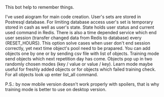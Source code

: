 This bot help to remember things.

I've used aiogram for main code creation.
User's sets are stored in Postresql database.
For limiting database access user's set is temporary stored in cash as well as user's state.
State holds user status and current used command in Redis.
There is also a time depended service which end user session (transfer changed data from Redis to database) every {RESET_HOURS}.
This option solve cases when user don't end session correctly, yet next time object's pool need to be prapared.
You can add objects one by one or by sending csv file with list of objects.
Training mode send objects which next repetition day has come. Objects pop up in two randomly chosen modes (key / value or value / key).
Learn mode maybe useful for freshly added objects or for objects which failed training check.
For all objects look up enter list_all command.

P.S.: by now mobile version doesn't work properly with spoilers, that is why training mode is better to use on desktop version.
